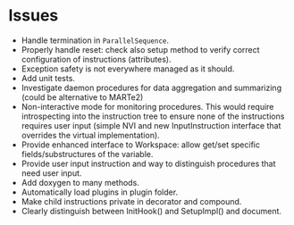 # Issues

* Handle termination in `ParallelSequence`.
* Properly handle reset: check also setup method to verify correct configuration of instructions (attributes).
* Exception safety is not everywhere managed as it should.
* Add unit tests.
* Investigate daemon procedures for data aggregation and summarizing (could be alternative to MARTe2)
* Non-interactive mode for monitoring procedures. This would require introspecting into the instruction tree to ensure none of the instructions requires user input (simple NVI and new InputInstruction interface that overrides the virtual implementation).
* Provide enhanced interface to Workspace: allow get/set specific fields/substructures of the variable.
* Provide user input instruction and way to distinguish procedures that need user input.
* Add doxygen to many methods.
* Automatically load plugins in plugin folder.
* Make child instructions private in decorator and compound.
* Clearly distinguish between InitHook() and SetupImpl() and document.
